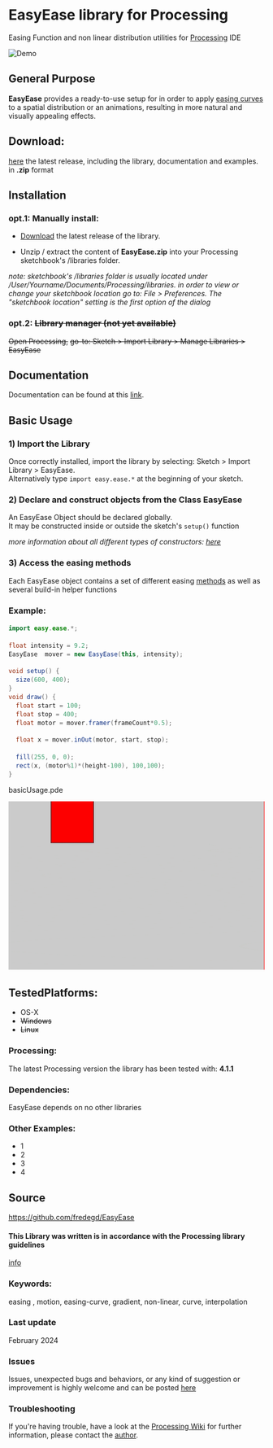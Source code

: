 # EasyEase library for Processing

Easing Function and non linear distribution utilities for [Processing](https://processing.org/) IDE

![Demo](./docs/images/promoBanner.gif)

## General Purpose

**EasyEase** provides a ready-to-use setup for in order to apply [easing curves](https://fredegd.github.io/EasyEase/#/./overviewTable) to a spatial distribution or an animations, resulting in more natural and visually appealing effects.

## Download:

[here](https://github.com/fredegd/EasyEase/releases) the latest release, including the library, documentation and examples. in **.zip** format

## Installation

### opt.1: Manually install:

- [Download]("https://github.com/fredegd/EasyEase/releases") the latest release of the library.

- Unzip / extract the content of **EasyEase.zip** into your Processing sketchbook's /libraries folder.

_note: sketchbook's /libraries folder is usually located under /User/Yourname/Documents/Processing/libraries.
in order to view or change your sketchbook location go to:
File > Preferences.
The "sketchbook location" setting is the first option of the dialog_

### opt.2: ~~Library manager (not yet available)~~

~~Open Processing,~~
~~go-to: Sketch > Import Library > Manage Libraries > EasyEase~~

## Documentation

Documentation can be found at this [link](https://fredegd.github.io/EasyEase).

## Basic Usage

### 1) Import the Library

Once correctly installed, import the library by selecting: Sketch > Import Library > EasyEase.  
Alternatively type `import easy.ease.*` at the beginning of your sketch.

### 2) Declare and construct objects from the Class EasyEase

An EasyEase Object should be declared globally.  
It may be constructed inside or outside the sketch's `setup()` function

_more information about all different types of constructors: [here](./constructors.md)_

### 3) Access the easing methods

Each EasyEase object contains a set of different easing [methods](./methods.md) as well as several build-in helper functions

### Example:

```java
import easy.ease.*;

float intensity = 9.2;
EasyEase  mover = new EasyEase(this, intensity);

void setup() {
  size(600, 400);
}
void draw() {
  float start = 100;
  float stop = 400;
  float motor = mover.framer(frameCount*0.5);

  float x = mover.inOut(motor, start, stop);

  fill(255, 0, 0);
  rect(x, (motor%1)*(height-100), 100,100);
}
```

<div class="exampleWindow">
  <div class="title">
      <div class="dot red"></div>
      <div class="dot amber"></div>
      <div class="dot green"></div>
      <p >basicUsage.pde</p>
  </div>

![Basic Usage](./docs/images/basic_usage_00.gif)

</div>

## TestedPlatforms:

- OS-X
- ~~Windows~~
- ~~Linux~~

### Processing:

The latest Processing version the library has been tested with: **4.1.1**

### Dependencies:

EasyEase depends on no other libraries

### Other Examples:

- 1
- 2
- 3
- 4

## Source

https://github.com/fredegd/EasyEase

#### This Library was written is in accordance with the Processing library guidelines

[info](https://github.com/benfry/processing4/wiki/Library-Guidelines)

### Keywords:

easing , motion, easing-curve, gradient, non-linear, curve, interpolation

### Last update

February 2024

### Issues

Issues, unexpected bugs and behaviors, or any kind of suggestion or improvement is highly welcome and can be posted [here](https://github.com/fredegd/EasyEase/issues)

### Troubleshooting

If you're having trouble, have a look at the [Processing Wiki](https://github.com/processing/processing/wiki/How-to-Install-a-Contributed-Library) for further information, please contact the [author](https://fredegd.dev).
